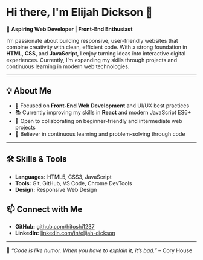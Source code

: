 # Hi there, I'm Elijah Dickson 👋  

🚀 **Aspiring Web Developer | Front-End Enthusiast**  

I’m passionate about building responsive, user-friendly websites that combine creativity with clean, efficient code. With a strong foundation in **HTML**, **CSS**, and **JavaScript**, I enjoy turning ideas into interactive digital experiences. Currently, I’m expanding my skills through projects and continuous learning in modern web technologies.

---

## 💡 About Me
- 🎯 Focused on **Front-End Web Development** and UI/UX best practices  
- 📚 Currently improving my skills in **React** and modern JavaScript ES6+  
- 🤝 Open to collaborating on beginner-friendly and intermediate web projects  
- 🌱 Believer in continuous learning and problem-solving through code  

---

## 🛠 Skills & Tools
- **Languages:** HTML5, CSS3, JavaScript
- **Tools:** Git, GitHub, VS Code, Chrome DevTools
- **Design:** Responsive Web Design


## 📫 Connect with Me
- **GitHub:** [github.com/hitoshi1237](https://github.com/hitoshi1237)  
- **LinkedIn:** [linkedin.com/in/elijah-dickson](https://linkedin.com/in/elijah-dickson)  

---

💬 *“Code is like humor. When you have to explain it, it’s bad.”* – Cory House  
